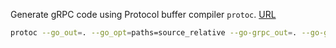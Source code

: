 Generate gRPC code using Protocol buffer compiler `protoc`. [URL](https://grpc.io/docs/protoc-installation/)

```bash
protoc --go_out=. --go_opt=paths=source_relative --go-grpc_out=. --go-grpc_opt=paths=source_relative logs.proto
```
